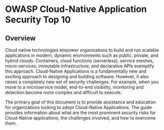 # OWASP Cloud-Native Application Security Top 10
## Overview
Cloud native technologies empower organizations to build and run scalable applications in modern, dynamic environments such as public, private, and hybrid clouds. Containers, cloud functions (serverless), service meshes, micro-services, immutable infrastructure, and declarative APIs exemplify this approach. Cloud-Native Applications is a fundamentally new and exciting approach to designing and building software. However, it also raises a completely new set of security challenges. For example, when you move to a microservice model, end-to-end visibility, monitoring and detection become more complex and difficult to execute.

The primary goal of this document is to provide assistance and education for organizations looking to adopt Cloud-Native Applications. The guide provides information about what are the most prominent security risks for Cloud-Native applications, the challenges involved, and how to overcome them.
